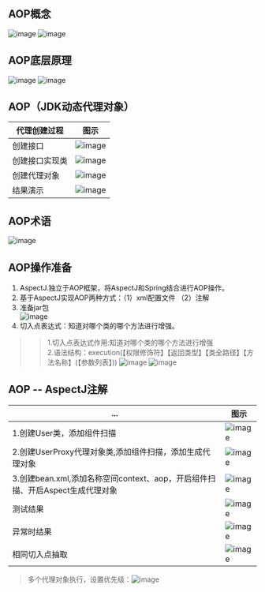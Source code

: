 ## AOP概念
![image](https://user-images.githubusercontent.com/87599765/148632873-63a5186c-96c3-4a33-9e25-ed36be830033.png)
![image](https://user-images.githubusercontent.com/87599765/148632822-7c91d1c2-db39-442c-aabe-09784b34dcc3.png)


## AOP底层原理
![image](https://user-images.githubusercontent.com/87599765/148633077-d01834bd-965c-47c5-adf2-07eb725b01d0.png)
![image](https://user-images.githubusercontent.com/87599765/148633088-663ebd78-f4c8-4219-80c9-109df18a42a3.png)

## AOP（JDK动态代理对象）
|代理创建过程|图示|
|---|---|
|创建接口|![image](https://user-images.githubusercontent.com/87599765/148634763-ec308478-6141-485e-b3b8-16c6945ffe2d.png)|
|创建接口实现类|![image](https://user-images.githubusercontent.com/87599765/148634768-0ac63579-8b2a-4bb2-a722-ceba880a8963.png)|
|创建代理对象|![image](https://user-images.githubusercontent.com/87599765/148634896-65c6683e-dfa5-4ffb-8237-720a3269289d.png)|
|结果演示|![image](https://user-images.githubusercontent.com/87599765/148634919-f3b7b214-348f-4239-937f-e9b3b0ce72e4.png)|

## AOP术语
![image](https://user-images.githubusercontent.com/87599765/148635098-3a117380-65e5-49d3-83f1-1c1e4368c1e6.png)

## AOP操作准备
1. AspectJ.独立于AOP框架，将AspectJ和Spring结合进行AOP操作。
2. 基于AspectJ实现AOP两种方式：（1）xml配置文件 （2）注解
3. 准备jar包  
![image](https://user-images.githubusercontent.com/87599765/148635471-bb50f0e4-b7f9-4b33-ae9d-460d74220b66.png)
4. 切入点表达式：知道对哪个类的哪个方法进行增强。
>> 1.切入点表达式作用:知道对哪个类的哪个方法进行增强  
>> 2.语法结构：execution(【权限修饰符】【返回类型】【类全路径】【方法名称】(【参数列表】))
![image](https://user-images.githubusercontent.com/87599765/148636140-96e485b3-6e6d-4a19-a97d-b1f7b2bee99b.png)
![image](https://user-images.githubusercontent.com/87599765/148636200-1a400c49-6fa5-42ef-ada0-e2a72adc4b86.png)

## AOP -- AspectJ注解
|...|图示|
|---|---|
|1.创建User类，添加组件扫描|![image](https://user-images.githubusercontent.com/87599765/148649379-70e0c06e-c4e3-44c0-9743-52fc9bfd64ed.png)|
|2.创建UserProxy代理对象类,添加组件扫描，添加生成代理对象|![image](https://user-images.githubusercontent.com/87599765/148649477-567c9274-2cbd-458b-91f0-a571f275bb9f.png)|
|3.创建bean.xml,添加名称空间context、aop，开启组件扫描、开启Aspect生成代理对象|![image](https://user-images.githubusercontent.com/87599765/148649565-55c8fe67-3fc0-42f2-8121-673d633673c9.png)|
|测试结果|![image](https://user-images.githubusercontent.com/87599765/148649579-0178a0b5-e72c-4bf4-90a2-3d465e8e758b.png)|
|异常时结果|![image](https://user-images.githubusercontent.com/87599765/148649606-84bab4ab-7f66-46bf-9f93-ad302c5767fc.png)|
|相同切入点抽取|![image](https://user-images.githubusercontent.com/87599765/148650042-eba84c67-57e3-4d2c-81ef-aff4139db0ad.png)|

> 多个代理对象执行，设置优先级：![image](https://user-images.githubusercontent.com/87599765/148650301-5c77c868-3641-40f8-ab29-d1ff913874e0.png)
